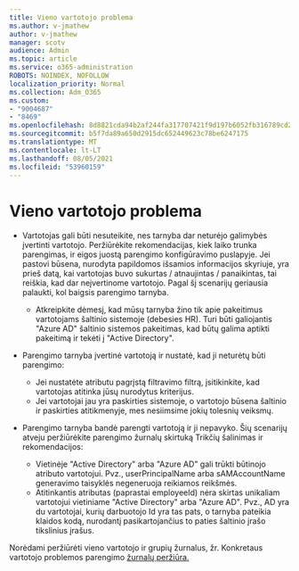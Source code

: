 ```yaml
---
title: Vieno vartotojo problema
ms.author: v-jmathew
author: v-jmathew
manager: scotv
audience: Admin
ms.topic: article
ms.service: o365-administration
ROBOTS: NOINDEX, NOFOLLOW
localization_priority: Normal
ms.collection: Adm_O365
ms.custom:
- "9004687"
- "8469"
ms.openlocfilehash: 8d8821cda94b2af244fa317707421f9d197b6052fb316789cd286ea8b4adf19e
ms.sourcegitcommit: b5f7da89a650d2915dc652449623c78be6247175
ms.translationtype: MT
ms.contentlocale: lt-LT
ms.lasthandoff: 08/05/2021
ms.locfileid: "53960159"
---
```

# <a name="problem-with-single-user"></a>Vieno vartotojo problema

- Vartotojas gali būti nesuteikite, nes tarnyba dar neturėjo galimybės įvertinti vartotojo. Peržiūrėkite rekomendacijas, kiek laiko trunka parengimas, ir eigos juostą parengimo konfigūravimo puslapyje. Jei pastovi būsena, nurodyta papildomos išsamios informacijos skyriuje, yra prieš datą, kai vartotojas buvo sukurtas / atnaujintas / panaikintas, tai reiškia, kad dar neįvertinome vartotojo. Pagal šį scenarijų geriausia palaukti, kol baigsis parengimo tarnyba.

  - Atkreipkite dėmesį, kad mūsų tarnyba žino tik apie pakeitimus vartotojams šaltinio sistemoje (debesies HR). Turi būti galiojantis "Azure AD" šaltinio sistemos pakeitimas, kad būtų galima aptikti pakeitimą ir tekėti į "Active Directory".
- Parengimo tarnyba įvertinė vartotoją ir nustatė, kad ji neturėtų būti parengimo:
  - Jei nustatėte atributu pagrįstą filtravimo filtrą, įsitikinkite, kad vartotojas atitinka jūsų nurodytus kriterijus.
  - Jei vartotojai jau yra paskirties sistemoje, o vartotojo būsena šaltinio ir paskirties atitikmenyje, mes nesiimsime jokių tolesnių veiksmų.
- Parengimo tarnyba bandė parengti vartotoją ir ji nepavyko. Šių scenarijų atveju peržiūrėkite parengimo žurnalų skirtuką Trikčių šalinimas ir rekomendacijos:
  - Vietinėje "Active Directory" arba "Azure AD" gali trūkti būtinojo atributo vartotojui. Pvz., userPrincipalName arba sAMAccountName generavimo taisyklės negeneruoja reikiamos reikšmės.
  - Atitinkantis atributas (paprastai employeeId) nėra skirtas unikaliam vartotojui vietiniame "Active Directory" arba "Azure AD". Pvz., AD yra du vartotojai, kurių darbuotojo Id yra tas pats, o tarnyba pateikia klaidos kodą, nurodantį pasikartojančius to paties šaltinio įrašo tikslinius įrašus.

Norėdami peržiūrėti vieno vartotojo ir grupių žurnalus, žr. Konkretaus vartotojo problemos parengimo [žurnalų peržiūra.](https://docs.microsoft.com/azure/active-directory/reports-monitoring/concept-provisioning-logs)
